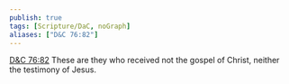 ```yaml
---
publish: true
tags: [Scripture/DaC, noGraph]
aliases: ["D&C 76:82"]
---
```

[D&C 76:82](https://churchofjesuschrist.org/study/scriptures/dc-testament/dc/76?lang=eng&id=p82#p82) These are they who received not the gospel of Christ, neither the testimony of Jesus.
